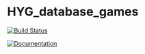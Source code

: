 # HYG_database_games

[![Build Status](https://github.com/pulpanj/HYG_database_games.jl/actions/workflows/CI.yml/badge.svg?branch=main)](https://github.com/pulpanj/HYG_database_games.jl/actions/workflows/CI.yml?query=branch%3Amain)

[![Documentation](https://github.com/Pulpanj/HYG_database_games.jl/actions/workflows/Documentation.yml/badge.svg)](https://github.com/Pulpanj/HYG_database_games.jl/actions/workflows/Documentation.yml)
